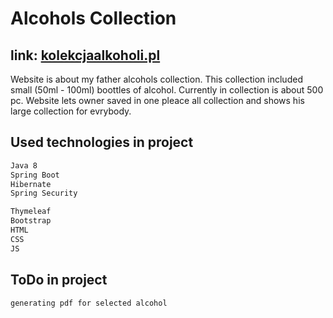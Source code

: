 # Alcohols Collection
## link: [kolekcjaalkoholi.pl](http://kolekcjaalkoholi.pl)

Website is about my father alcohols collection. This collection included small (50ml - 100ml) boottles of alcohol. Currently in collection is about 500 pc. Website lets owner saved in one pleace all collection and shows his large collection for evrybody.

## Used technologies in project
```HTML
Java 8
Spring Boot 
Hibernate
Spring Security

Thymeleaf
Bootstrap
HTML
CSS
JS
```

## ToDo in project
```HTML
generating pdf for selected alcohol
```

